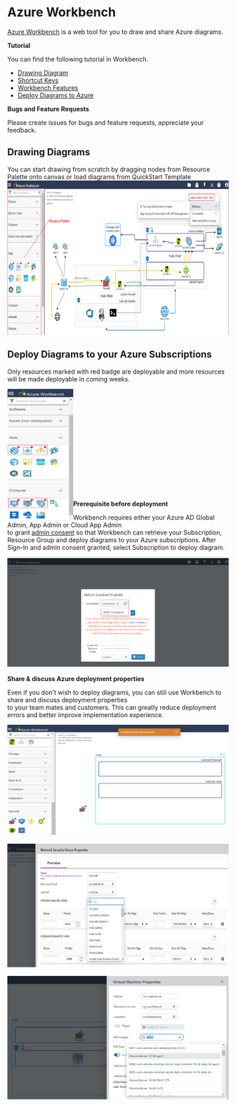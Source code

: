 # Azure Workbench

[Azure Workbench](https://www.azureworkbench.com/) is a web tool for you to draw and share Azure diagrams.  

**Tutorial**    

You can find the following tutorial in Workbench.
* [Drawing Diagram](/tutorials/DrawingDiagram.md)
* [Shortcut Keys](/tutorials/ShortcutKeys.md)
* [Workbench Features](/tutorials/WorkbenchFeatures.md)
* [Deploy Diagrams to Azure](/tutorials/DeployAzure.md)

**Bugs and Feature Requests**   

Please create issues for bugs and feature requests, appreciate your feedback.

## Drawing Diagrams

You can start drawing from scratch by dragging nodes from Resource Palette onto canvas or load diagrams from QuickStart Template \
<img src="./imgs/draw-rp-qt.png" width="700" height="350">

## Deploy Diagrams to your Azure Subscriptions

Only resources marked with red badge are deployable and more resources will be made deployable in coming weeks.
<p align="left">
    <img src="./imgs/draw-rd-redbadge.png" width="150" height="300" align="left" />
</p>
<br/>
<br/>
<br/>
<br/>
<br/>
<br/>
<br/>
<br/>
<br/>
<br/>
<br/>
<br/>
<br/>
<br/>

**Prerequisite before deployment**  

Workbench requires either your Azure AD Global Admin, App Admin or Cloud App Admin \
to grant [admin consent](https://docs.microsoft.com/en-us/azure/active-directory/manage-apps/grant-admin-consent) so that Workbench can retrieve your Subscription, Resource Group and deploy diagrams to your Azure subscriptions.
After Sign-In and admin consent granted, select Subscription to deploy diagram.  

<img src="./imgs/deploy-subselect.png" width="600" height="250">  

**Share & discuss Azure deployment properties**  

Even if you don't wish to deploy diagrams, you can still use Workbench to share and discuss deployment properties  
to your team mates and customers. This can greatly reduce deployment errors and better improve implementation experience.  

<img src="./imgs/draw-resourcevalidation.png" width="600" height="250">
</br>
</br> 
<img src="./imgs/deploy-nsg.png" width="700" height="280">
</br>
</br>
<img src="./imgs/deploy-vmprop.png" width="700" height="280"> 

